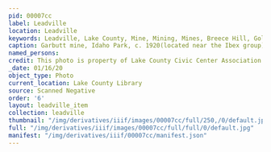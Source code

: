 ```yaml
---
pid: 00007cc
label: Leadville
location: Leadville
keywords: Leadville, Lake County, Mine, Mining, Mines, Breece Hill, Gold
caption: Garbutt mine, Idaho Park, c. 1920(located near the Ibex group)
named_persons: 
credit: This photo is property of Lake County Civic Center Association.
_date: 01/16/20
object_type: Photo
current_location: Lake County Library
source: Scanned Negative
order: '6'
layout: leadville_item
collection: leadville
thumbnail: "/img/derivatives/iiif/images/00007cc/full/250,/0/default.jpg"
full: "/img/derivatives/iiif/images/00007cc/full/full/0/default.jpg"
manifest: "/img/derivatives/iiif/00007cc/manifest.json"
---
```

